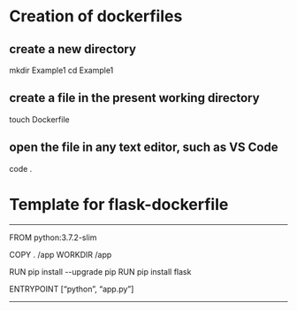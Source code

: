 # Creation of dockerfiles

## create a new directory
mkdir Example1
cd Example1
## create a file in the present working directory
touch Dockerfile
## open the file in any text editor, such as VS Code
code .

# Template for flask-dockerfile
******************************************************
FROM python:3.7.2-slim

COPY . /app
WORKDIR /app

RUN pip install --upgrade pip
RUN pip install flask


ENTRYPOINT [“python”, “app.py”]
******************************************************